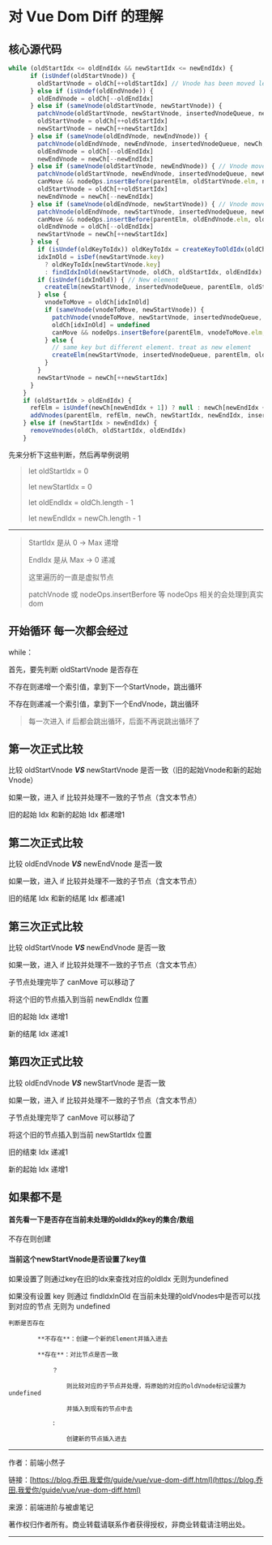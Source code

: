 # 对 Vue Dom Diff 的理解

## 核心源代码
```javascript
while (oldStartIdx <= oldEndIdx && newStartIdx <= newEndIdx) {
      if (isUndef(oldStartVnode)) {
        oldStartVnode = oldCh[++oldStartIdx] // Vnode has been moved left
      } else if (isUndef(oldEndVnode)) {
        oldEndVnode = oldCh[--oldEndIdx]
      } else if (sameVnode(oldStartVnode, newStartVnode)) {
        patchVnode(oldStartVnode, newStartVnode, insertedVnodeQueue, newCh, newStartIdx)
        oldStartVnode = oldCh[++oldStartIdx]
        newStartVnode = newCh[++newStartIdx]
      } else if (sameVnode(oldEndVnode, newEndVnode)) {
        patchVnode(oldEndVnode, newEndVnode, insertedVnodeQueue, newCh, newEndIdx)
        oldEndVnode = oldCh[--oldEndIdx]
        newEndVnode = newCh[--newEndIdx]
      } else if (sameVnode(oldStartVnode, newEndVnode)) { // Vnode moved right
        patchVnode(oldStartVnode, newEndVnode, insertedVnodeQueue, newCh, newEndIdx)
        canMove && nodeOps.insertBefore(parentElm, oldStartVnode.elm, nodeOps.nextSibling(oldEndVnode.elm))
        oldStartVnode = oldCh[++oldStartIdx]
        newEndVnode = newCh[--newEndIdx]
      } else if (sameVnode(oldEndVnode, newStartVnode)) { // Vnode moved left
        patchVnode(oldEndVnode, newStartVnode, insertedVnodeQueue, newCh, newStartIdx)
        canMove && nodeOps.insertBefore(parentElm, oldEndVnode.elm, oldStartVnode.elm)
        oldEndVnode = oldCh[--oldEndIdx]
        newStartVnode = newCh[++newStartIdx]
      } else {
        if (isUndef(oldKeyToIdx)) oldKeyToIdx = createKeyToOldIdx(oldCh, oldStartIdx, oldEndIdx)
        idxInOld = isDef(newStartVnode.key)
          ? oldKeyToIdx[newStartVnode.key]
          : findIdxInOld(newStartVnode, oldCh, oldStartIdx, oldEndIdx)
        if (isUndef(idxInOld)) { // New element
          createElm(newStartVnode, insertedVnodeQueue, parentElm, oldStartVnode.elm, false, newCh, newStartIdx)
        } else {
          vnodeToMove = oldCh[idxInOld]
          if (sameVnode(vnodeToMove, newStartVnode)) {
            patchVnode(vnodeToMove, newStartVnode, insertedVnodeQueue, newCh, newStartIdx)
            oldCh[idxInOld] = undefined
            canMove && nodeOps.insertBefore(parentElm, vnodeToMove.elm, oldStartVnode.elm)
          } else {
            // same key but different element. treat as new element
            createElm(newStartVnode, insertedVnodeQueue, parentElm, oldStartVnode.elm, false, newCh, newStartIdx)
          }
        }
        newStartVnode = newCh[++newStartIdx]
      }
    }
    if (oldStartIdx > oldEndIdx) {
      refElm = isUndef(newCh[newEndIdx + 1]) ? null : newCh[newEndIdx + 1].elm
      addVnodes(parentElm, refElm, newCh, newStartIdx, newEndIdx, insertedVnodeQueue)
    } else if (newStartIdx > newEndIdx) {
      removeVnodes(oldCh, oldStartIdx, oldEndIdx)
    }
```

先来分析下这些判断，然后再举例说明

> let oldStartIdx = 0
>
> let newStartIdx = 0
>
> let oldEndIdx = oldCh.length - 1
>
> let newEndIdx = newCh.length - 1

---

> StartIdx 是从 0 -> Max 递增
>
> EndIdx 是从 Max -> 0 递减
>
> 这里遍历的一直是虚拟节点
>
> patchVnode 或 nodeOps.insertBerfore 等 nodeOps 相关的会处理到真实 dom

## 开始循环 每一次都会经过

while：

首先，要先判断 oldStartVnode 是否存在

不存在则递增一个索引值，拿到下一个StartVnode，跳出循环

不存在则递减一个索引值，拿到下一个EndVnode，跳出循环

> 每一次进入 if 后都会跳出循环，后面不再说跳出循环了

## 第一次正式比较

比较 oldStartVnode ***VS*** newStartVnode 是否一致（旧的起始Vnode和新的起始Vnode）

如果一致，进入 if 比较并处理不一致的子节点（含文本节点）

旧的起始 Idx 和新的起始 Idx 都递增1

## 第二次正式比较

比较 oldEndVnode  ***VS*** newEndVnode 是否一致

如果一致，进入 if 比较并处理不一致的子节点（含文本节点）

旧的结尾 Idx 和新的结尾 Idx 都递减1

## 第三次正式比较

比较 oldStartVnode ***VS*** newEndVnode 是否一致

如果一致，进入 if 比较并处理不一致的子节点（含文本节点）

子节点处理完毕了 canMove 可以移动了

将这个旧的节点插入到当前 newEndIdx 位置

旧的起始 Idx 递增1

新的结尾 Idx 递减1

## 第四次正式比较

比较 oldEndVnode ***VS*** newStartVnode 是否一致

如果一致，进入 if 比较并处理不一致的子节点（含文本节点）

子节点处理完毕了 canMove 可以移动了

将这个旧的节点插入到当前 newStartIdx 位置

旧的结束 Idx 递减1

新的起始 Idx 递增1

## 如果都不是

#### 首先看一下是否存在当前未处理的oldIdx的key的集合/数组

不存在则创建

#### 当前这个newStartVnode是否设置了key值

如果设置了则通过key在旧的Idx来查找对应的oldIdx 无则为undefined

如果没有设置 key 则通过 findIdxInOld 在当前未处理的oldVnodes中是否可以找到对应的节点 无则为 undefined

```
判断是否存在

		**不存在**：创建一个新的Element并插入进去

		**存在**：对比节点是否一致

			？

				则比较对应的子节点并处理，将原始的对应的oldVnode标记设置为undefined

				并插入到现有的节点中去

			:

				创建新的节点插入进去
```

--- 

作者：前端小然子

链接：[https://blog.乔田.我爱你/guide/vue/vue-dom-diff.html](https://blog.乔田.我爱你/guide/vue/vue-dom-diff.html)

来源：前端进阶与被虐笔记

著作权归作者所有。商业转载请联系作者获得授权，非商业转载请注明出处。

---

